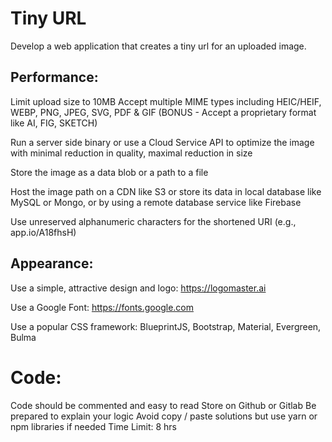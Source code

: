 # Tiny URL
Develop a web application that creates a tiny url for an uploaded image.

## Performance:
Limit upload size to 10MB
Accept multiple MIME types including HEIC/HEIF, WEBP, PNG, JPEG, SVG, PDF & GIF (BONUS - Accept a proprietary format like AI, FIG, SKETCH)

Run a server side binary or use a Cloud Service API to optimize the image with minimal reduction in quality, maximal reduction in size

Store the image as a data blob or a path to a file

Host the image path on a CDN like S3 or store its data in local database like MySQL or Mongo,
  or by using a remote database service like Firebase

Use unreserved alphanumeric characters for the shortened URI (e.g., app.io/A18fhsH)

## Appearance:
Use a simple, attractive design and logo: https://logomaster.ai

Use a Google Font: https://fonts.google.com

Use a popular CSS framework: BlueprintJS, Bootstrap, Material, Evergreen, Bulma

# Code:
Code should be commented and easy to read
Store on Github or Gitlab
Be prepared to explain your logic
Avoid copy / paste solutions but use yarn or npm libraries if needed
Time Limit: 8 hrs
